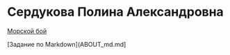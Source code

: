 <h1>Сердукова Полина Александровна</h1>

[Морской бой](battleship.html)

[Задание по Markdown](ABOUT_md.md]


